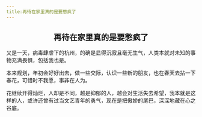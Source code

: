 ```yaml
---
title:再待在家里真的是要憋疯了
---
```

## <center>再待在家里真的是要憋疯了</center>

又是一天，病毒肆虐下的杭州，的确是显得沉寂且毫无生气，人类本就对未知的事物充满畏惧，包括我也是。

本来规划，年初会好好出去，做一些交际，认识一些新的朋友，也在春天去拈一下春花，可惜时不我愿，事非在人为。

花继续开得灿烂，人却是不同，越是抑郁的人，越会对生活失去希望，我本就是这样的人，或许还曾有过当文艺青年的勇气，现在是把傲娇的尾巴，深深地藏在心之谷底。